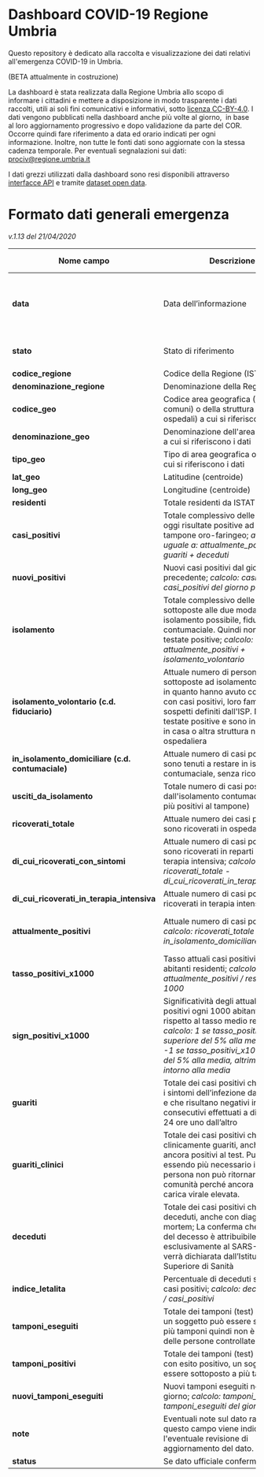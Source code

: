 # Dashboard COVID-19 Regione Umbria

Questo repository è dedicato alla raccolta e visualizzazione dei dati relativi all'emergenza COVID-19 in Umbria.

(BETA attualmente in costruzione)

La dashboard è stata realizzata dalla Regione Umbria allo scopo di informare i cittadini e mettere a disposizione in modo trasparente i dati raccolti, utili ai soli fini comunicativi e informativi, sotto [licenza CC-BY-4.0](https://creativecommons.org/licenses/by/4.0/deed.it).
I dati vengono pubblicati nella dashboard anche più volte al giorno,  in base al loro aggiornamento progressivo e dopo validazione da parte del COR. Occorre quindi fare riferimento a data ed orario indicati per ogni informazione. Inoltre, non tutte le fonti dati sono aggiornate con la stessa cadenza temporale. Per eventuali segnalazioni sui dati: [prociv@regione.umbria.it](mailto:prociv@regione.umbria.it)

I dati grezzi utilizzati dalla dashboard sono resi disponibili attraverso [interfacce API](https://apistore.regione.umbria.it/store/apis/info?name=COVID-19&version=1.0.0&provider=admin&tag=Agenda%20digitale-group) e tramite [dataset open data](http://dati.umbria.it/group/protezione-civile).

# Formato dati generali emergenza

_v.1.13 del 21/04/2020_

| Nome campo                  | Descrizione                       | Equivalenti campi nazionali DPC            | Formato                       | Esempio             |
|-----------------------------|-----------------------------------|----------------------------------------|-------------------------------|---------------------|
| **data**                        | Data dell’informazione            | data                                   | YYYY-MM-DD HH:MM:SS (ISO 8601) Ora italiana | 2020-03-05 12:15:45 |
| **stato**                       | Stato di riferimento              | stato                                  | XYZ (ISO 3166-1 alpha-3)      | ITA                 |
| **codice_regione**              | Codice della Regione (ISTAT) | codice_regione                        | Numero    | 10                  |
| **denominazione_regione**              | Denominazione della Regione |denominazione_regione         | Testo                        | Umbria                  |
| **codice_geo**              | Codice area geografica (ISTAT per i comuni) o della struttura (ad es. ospedali) a cui si riferiscono i dati |         | Numero                        | 55004                  |
| **denominazione_geo**       | Denominazione dell'area o struttura a cui si riferiscono i dati       |                                                   | Testo                         | Amelia             |
| **tipo_geo**              | Tipo di area geografica o struttura a cui si riferiscono i dati |         | Testo                        | Comune                  |
| **lat_geo**                         | Latitudine (centroide)            | lat                               | WGS84                         | 42.6589177          |
| **long_geo**                        | Longitudine (centroide)           | long                              | WGS84                         | 13.70439971         |
| **residenti**                 | Totale residenti da ISTAT 2019              |                       | Numero                        | 11819                   |
| **casi_positivi**                 | Totale complessivo delle persone ad oggi risultate positive ad almeno un tampone oro-faringeo; _anche uguale a: attualmente_positivi + guariti + deceduti_              | totale_casi         | Numero                        | 3                   |
| **nuovi_positivi**  | Nuovi casi positivi dal giorno precedente; _calcolo: casi_positivi - casi_positivi del giorno prima_       | nuovi_positivi  | Numero                        | 3                   |
| **isolamento**      | Totale complessivo delle persone sottoposte alle due modalità di isolamento possibile, fiduciario o contumaciale. Quindi non per forza testate positive; _calcolo: attualmente_positivi + isolamento_volontario_ |                        | Numero                        | 3                   |
| **isolamento_volontario (c.d. fiduciario)**      | Attuale numero di persone sottoposte ad isolamento fiduciario in quanto hanno avuto contatti stretti con casi positivi, loro familiari o casi sospetti definiti dall'ISP. Non sono testate positive e sono in isolamento in casa o altra struttura non ospedaliera |                        | Numero                        | 3                   |
| **in_isolamento_domiciliare (c.d. contumaciale)**      | Attuale numero di casi positivi che sono tenuti a restare in isolamento contumaciale, senza ricovero | isolamento_domiciliare                       | Numero                        | 3                   |
| **usciti_da_isolamento**      | Totale numero di casi positivi usciti dall'isolamento contumaciale (non più positivi al tampone) |                        | Numero                        | 3                   |
| **ricoverati_totale**        | Attuale numero dei casi positivi che sono ricoverati in ospedale        | totale_ospedalizzati            | Numero                        | 3                   |
| **di_cui_ricoverati_con_sintomi**      | Attuale numero di casi positivi che sono ricoverati in reparti diversi dalla terapia intensiva; _calcolo: ricoverati_totale - di_cui_ricoverati_in_terapia_intensiva_ | ricoverati_con_sintomi    | Numero                        | 3                   |
| **di_cui_ricoverati_in_terapia_intensiva**           | Attuale numero di casi positivi ricoverati in terapia intensiva   | terapia_intensiva                         | Numero                        | 3                   |
| **attualmente_positivi** | Attuale numero di casi positivi; _calcolo: ricoverati_totale + in_isolamento_domiciliare_      | totale_positivi _= calcolo: attualmente_positivi - guariti_clinici_  | Numero                        | 3                   |
| **tasso_positivi_x1000** | Tasso attuali casi positivi ogni 1000 abitanti residenti; _calcolo: attualmente_positivi / residenti * 1000_  |        | Numero                        | 0,85                   |
| **sign_positivi_x1000**  | Significatività degli attuali casi positivi ogni 1000 abitanti residenti rispetto al tasso medio regionale; _calcolo: 1 se tasso_positivi_x1000 superiore del 5% alla media, oppure -1 se tasso_positivi_x1000 inferiore del 5% alla media, altrimenti 0 se intorno alla media_  |   | Numero                        | 1                   |
| **guariti**              | Totale dei casi positivi che risolvono i sintomi dell’infezione da Covid-19 e che risultano negativi in due test consecutivi effettuati a distanza di 24 ore uno dall’altro           | dimessi_guariti _= calcolo: guariti + guariti_clinici_           | Numero                        | 3                   |
| **guariti_clinici**      | Totale dei casi positivi che risultano clinicamente guariti, anche se ancora positivi al test. Pur non essendo più necessario il ricovero, la persona non può ritornare alla vita di comunità perché ancora con una carica virale elevata.      |                             | Numero                        | 3                   |
| **deceduti**             | Totale dei casi positivi che sono deceduti, anche con diagnosi post-mortem; La conferma che la causa del decesso è attribuibile esclusivamente al SARS-CoV-2 verrà dichiarata dall’Istituto Superiore di Sanità | deceduti                                  | Numero                        | 3                   |
| **indice_letalita**      | Percentuale di deceduti sul totale dei casi positivi; _calcolo: deceduti * 100 / casi_positivi_ |                                   | Numero                        | 3                   |
| **tamponi_eseguiti**     | Totale dei tamponi (test) effettuati, un soggetto può essere sottoposto a più tamponi quindi non è indicativo delle persone controllate       | tamponi                        | Numero                        | 3                   |
| **tamponi_positivi**     | Totale dei tamponi (test) effettuati con esito positivo, un soggetto può essere sottoposto a più tamponi       |                         | Numero                        | 3                   |
| **nuovi_tamponi_eseguiti** | Nuovi tamponi eseguiti nel singolo giorno; _calcolo: tamponi_eseguiti - tamponi_eseguiti del giorno prima_       |                         | Numero                        | 3                   |
| **note**                 | Eventuali note sul dato raccolto. In questo campo viene indicata anche l'eventuale revisione di aggiornamento del dato.       |                         | Testo                        | XYZ                   |
| **status**               | Se dato ufficiale confermato = "pub"       |                         | Testo                        | pub                   |

